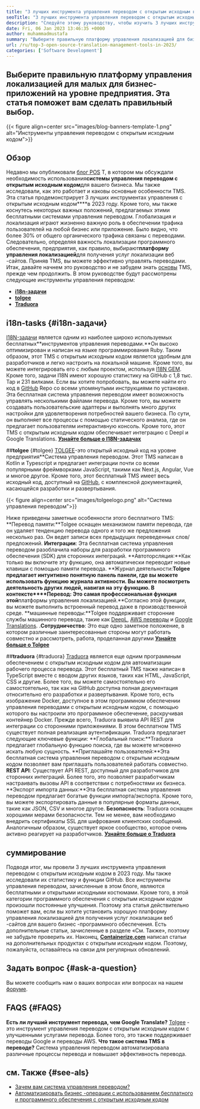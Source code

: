 ```yaml
---
title: "3 лучших инструмента управления переводом с открытым исходным кодом в 2023 году" 
seoTitle: "3 лучших инструмента управления переводом с открытым исходным кодом в 2023 году" 
description: "Следуйте этому руководству, чтобы изучить 3 лучших инструмента управления переводом с открытым исходным кодом в 2023 году. Все 3 TMS бесплатны и предлагают богатые функции для управления локализацией." 
date: Fri, 06 Jan 2023 13:46:35 +0000
author: muhammadmustafa
summary: "Выберите правильную платформу управления локализацией для бизнес-приложений на уровне предприятия. Эта статья поможет вам сделать правильный выбор." 
url: /ru/top-3-open-source-translation-management-tools-in-2023/
categories: ['Software Development']
---
```


## Выберите правильную платформу управления локализацией для малых для бизнес-приложений на уровне предприятия. Эта статья поможет вам сделать правильный выбор.

{{< figure align=center src="images/blog-banners-template-1.png" alt="Инструменты управления переводом с открытым исходным кодом">}}


## Обзор
Недавно мы опубликовали [блог POS][1] T, в котором мы обсуждали необходимость использования**системы управления переводом с открытым исходным кодом**для вашего бизнеса. Мы также исследовали, как это работает и каковы основные особенности TMS. Эта статья продемонстрирует 3 лучших инструментах управления с открытым исходным кодом****в 2023 году. Кроме того, мы также коснутесь некоторых важных положений, предлагаемых этими бесплатными системами управления переводом.
Глобализация и локализация играют жизненно важную роль в обеспечении трафика пользователей на любой бизнес или приложение. Было видно, что более 30% от общего органического трафика связаны с переводами. Следовательно, определяя важность локализации программного обеспечения, предприятия, как правило, выбирают**платформу управления локализацией**для получения услуг локализации веб -сайтов. Приняв TMS, вы можете эффективно управлять переводами. Итак, давайте начнем это руководство и не забудем знать [основы][1] TMS, прежде чем продолжить.
В этом руководстве будут рассмотрены следующие инструменты управления переводом:
* [**i18n-задачи**][2]
* [**tolgee**][3]
* **[Traduora][4]**

## i18n-tasks   {#i18n-задачи}
[I18N-задачи][5] является одним из наиболее широко используемых бесплатных**инструментов управления переводами.**Он высоко оптимизирован и написан на языке программирования Ruby. Таким образом, этот TMS с открытым исходным кодом является удобным для разработчиков и легко настроить на локальной машине. Кроме того, вы можете интегрировать его с любым проектом, используя [I18N GEM][6]. Кроме того, задачи I18N имеют хорошую статистику на GitHub с 1,8 тыс. Тар и 231 вилками.
Если вы хотите попробовать, вы можете найти его код в [GitHub][7] Repo со всеми упомянутыми инструкциями по установке. Эта бесплатная система управления переводом имеет возможность управлять несколькими файлами перевода. Кроме того, вы можете создавать пользовательские адаптеры и выполнять много других настройки для удовлетворения потребностей вашего бизнеса. По сути, он выполняет все процессы с помощью статического анализа, где он предлагает пользователям интерактивную консоль. Кроме того, этот TMS с открытым исходным кодом обеспечивает интеграцию с Deepl и Google Translations.
**[Узнайте больше о I18N-задачах][5]**

##**tolgee** {#tolgee}
[TOLGEE][8]-это открытый исходный код на уровне предприятия**Система управления переводом. Этот TMS написан в Kotlin и Typescript и предлагает интеграции почти со всеми популярными фреймворками JavaScript, такими как Next.js, Angular, Vue и многое другое. Кроме того, этот бесплатный TMS имеет весь исходный код, доступный на [GitHub][9], с комплексной документацией, касающейся разработки и развертывания.

{{< figure align=center src="images/tolgeelogo.png" alt="Система управления переводом">}}

Ниже приведены заметные особенности этого бесплатного TMS:
**Перевод памяти:**Tolgee оснащен механизмом памяти перевода, где он удаляет тенденцию перевода одного и того же предложения несколько раз. Он ведет записи всех предыдущих переведенных слов/предложений.
**Интеграции**: Эта бесплатная система управления переводом разоблачила наборы для разработки программного обеспечения (SDK) для сторонних интеграций.
**Автоторсляция:**Как только вы включите эту функцию, она автоматически переводит новые клавиши с помощью памяти перевода.
**Журнал деятельности:**Tolgee предлагает интуитивно понятную панель панели, где вы можете использовать функцию журнала активности. Вы можете посмотреть деятельность других людей, навигая на эту функцию.
**В контексте****Перевод**: Это самая профессиональная функция этой**платформы управления локализацией.**Согласно этой функции, вы можете выполнить встроенный перевод даже в производственной среде.
**машинные переводы:**Tolgee поддерживает сторонние службы машинного перевода, такие как [DeepL][10], [AWS переводы][11] и [Google Translations][12].
.**Сотрудничество**: Это еще одно заметное положение, в котором различные заинтересованные стороны могут работать совместно и рассмотреть, работа, проделанная другими
[**Узнайте больше о Tolgee**][8]

##**traduora** {#traduora}
[Traduora][13] является еще одним программным обеспечением с открытым исходным кодом для автоматизации рабочего процесса перевода. Этот бесплатный TMS также написан в TypeScript вместе с вводом других языков, таких как HTML, JavaScript, CSS и другие. Более того, вы можете самостоятельно его самостоятельно, так как на GitHub доступна полная документация относительно его разработки и развертывания. Кроме того, есть изображение Docker, доступное в этом программном обеспечении управления переводами с открытым исходным кодом, с помощью которого вы настроили это программное обеспечение, раскручивая контейнер Docker.
Прежде всего, Traduora выявила API REST для интеграции со сторонними приложениями. В этом бесплатном TMS существует полная реализация аутентификации.
Traduora предлагает следующие ключевые функции:
**Глобальный поиск:**Traduora предлагает глобальную функцию поиска, где вы можете мгновенно искать любую сущность.
**Приглашайте пользователей:**Эта бесплатная система управления переводом с открытым исходным кодом позволяет вам приглашать пользователей работать совместно.
**REST API**: Существует API REST, доступный для разработчиков для сторонних интеграций. Более того, это позволяет разработчикам настраивать вызовы API в соответствии с потребностями их бизнеса.
**Экспорт импорта данных:**Эта бесплатная система управления переводом предлагает богатые функции импорта/экспорта. Кроме того, вы можете экспортировать данные в популярные форматы данных, такие как JSON, CSV и многое другое.
**Безопасность**: Traduora оснащен хорошими мерами безопасности. Тем не менее, вам необходимо внедрить сертификаты SSL для шифрования клиентских сообщений.
Аналогичным образом, существует яркое сообщество, которое очень активно реагирует на разработчиков.
**[Узнайте больше о Traduora][13]**

## суммирование
Подводя итог, мы провели 3 лучших инструмента управления переводом с открытым исходным кодом в 2023 году. Мы также исследовали их статистику и функции GitHub. Все инструменты управления переводом, зачисленные в этом блоге, являются бесплатными и открытыми исходными костюмами. Кроме того, в этой категории программного обеспечения с открытым исходным кодом произошли постоянные улучшения. Поэтому эта статья действительно поможет вам, если вы хотите установить хорошую платформу управления локализацией для получения услуг локализации веб -сайтов для вашего бизнес -программного обеспечения. Есть дополнительные статьи, зачисленные в разделе «См. Также», поэтому не забудьте проверить их.
Наконец, [**Containerize.com**][14] написал статьи на дополнительных продуктах с открытым исходным кодом. Поэтому, пожалуйста, оставайтесь на связи для регулярных обновлений.

## Задать вопрос   {#ask-a-question}
Вы можете сообщить нам о ваших вопросах или вопросах на нашем [форуме][15].

## FAQS   {#FAQS}
**Есть ли лучший инструмент перевода, чем Google Translate?**
[Tolgee][8] - это инструмент управления переводом с открытым исходным кодом с улучшенными услугами перевода. Более того, это также поддерживает переводы Google и переводы AWS.
**Что такое система TMS в переводе?**
Система управления переводом автоматизировала различные процессы перевода и повышает эффективность перевода.

## см. Также   {#see-als}
  * [Зачем вам система управления переводом?][1]
  * [Автоматизировать бизнес -операции с использованием бесплатного и программного обеспечения с открытым исходным кодом][16]

  
[1]: https://blog.containerize.com/software-development/why-do-you-need-a-translation-management-system/
[2]: #i18n-tasks
[3]: #Tolgee
[4]: #Traduora
[5]: https://glebm.github.io/i18n-tasks/
[6]: https://github.com/svenfuchs/i18n
[7]: https://github.com/glebm/i18n-tasks
[8]: https://tolgee.io/
[9]: https://github.com/tolgee/tolgee-platform
[10]: https://www.deepl.com/en/translator
[11]: https://aws.amazon.com/translate/
[12]: https://translate.google.com/
[13]: https://traduora.co/
[14]: https://www.containerize.com/
[15]: https://forum.containerize.com/
[16]: https://blog.containerize.com/blogging/automate-business-operations-using-open-source-software/
